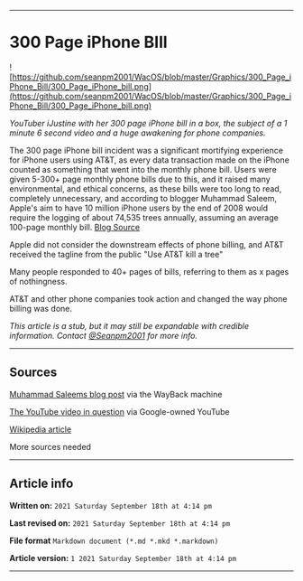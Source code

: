   
***

# 300 Page iPhone BIll

![https://github.com/seanpm2001/WacOS/blob/master/Graphics/300_Page_iPhone_Bill/300_Page_iPhone_bill.png](https://github.com/seanpm2001/WacOS/blob/master/Graphics/300_Page_iPhone_Bill/300_Page_iPhone_bill.png)

_YouTuber iJustine with her 300 page iPhone bill in a box, the subject of a 1 minute 6 second video and a huge awakening for phone companies._

The 300 page iPhone bill incident was a significant mortifying experience for iPhone users using AT&T, as every data transaction made on the iPhone counted as something that went into the monthly phone bill. Users were given 5-300+ page monthly phone bills due to this, and it raised many environmental, and ethical concerns, as these bills were too long to read, completely unnecessary, and according to blogger Muhammad Saleem, Apple's aim to have 10 million iPhone users by the end of 2008 would require the logging of about 74,535 trees annually, assuming an average 100-page monthly bill. [Blog Source](https://web.archive.org/web/20070920210652/http://muhammadsaleem.com/2007/08/15/att-goes-on-a-rampage-will-destroy-74535-trees-to-make-iphone-service-bills/)

Apple did not consider the downstream effects of phone billing, and AT&T received the tagline from the public "Use AT&T kill a tree"

Many people responded to 40+ pages of bills, referring to them as x pages of nothingness.

AT&T and other phone companies took action and changed the way phone billing was done.

_This article is a stub, but it may still be expandable with credible information. Contact [@Seanpm2001](https://github.com/seanpm2001/) for more info._

***

## Sources

[Muhammad Saleems blog post](https://web.archive.org/web/20070920210652/http://muhammadsaleem.com/2007/08/15/att-goes-on-a-rampage-will-destroy-74535-trees-to-make-iphone-service-bills/) via the WayBack machine

[The YouTube video in question](https://www.youtube.com/watch?v=UdULhkh6yeA) via Google-owned YouTube

[Wikipedia article](https://en.wikipedia.org/wiki/300-page_iPhone_bill)

More sources needed

***

## Article info

**Written on:** `2021 Saturday September 18th at 4:14 pm`

**Last revised on:** `2021 Saturday September 18th at 4:14 pm`

**File format** `Markdown document (*.md *.mkd *.markdown)`

**Article version:** `1 2021 Saturday September 18th at 4:14 pm`

***
